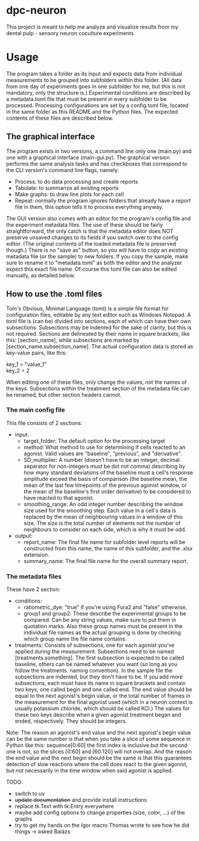 # dpc-neuron

This project is meant to help me analyze and visualize results from my dental pulp - sensory neuron coculture experiments.

# Usage
The program takes a folder as its input and expects data from individual measurements to be grouped into subfolders within this folder. (All data from one day of experiments goes in one subfolder for me, but this is not mandatory, only the structure is.) Experimental conditions are described by a metadata.toml file that must be present in every subfolder to be processed. Processing configurations are set by a config.toml file, located in the same folder as this README and the Python files. The expected contents of these files are described below.

## The graphical interface
The program exists in two versions, a command line only one (main.py) and one with a graphical interface (main-gui.py). The graphical version performs the same analysis tasks and has checkboxes that correspond to the CLI version's command line flags, namely:
- Process: to do data processing and create reports
- Tabulate: to summarize all existing reports
- Make graphs: to draw line plots for each cell
- Repeat: normally the program ignores folders that already have a report file in them, this option tells it to process everything anyway.

The GUI version also comes with an editor for the program's config file and the experiment metadata files. The use of these should be fairly straightforward, the only catch is that the metadata editor does NOT preserve unsaved changes to its fields if you switch over to the config editor. (The original contents of the loaded metadata file is preserved though.) There is no "save as" button, so you will have to copy an existing metadata file (or the sample) to new folders. If you copy the sample, make sure to rename it to "metadata.toml" as both the editor and the analyzer expect this exact file name. Of course this toml file can also be edited manually, as detailed below.

## How to use the .toml files
Tom's Obvious, Minimal Language (toml) is a simple file format for configuration files, editable by any text editor such as Windows Notepad. A toml file is (can be) divided into sections, each of which can have their own subsections. Subsections may be indented for the sake of clarity, but this is not required. Sections are delineated by their name in square brackets, like this: [section_name], while subsections are marked by [section_name.subsection_name]. The actual configuration data is stored as key-value pairs, like this:

key_1 = "value_1"  
key_2 = 2

When editing one of these files, only change the values, not the names of the keys. Subsections within the treatment section of the metadata file can be renamed, but other section headers cannot.

### The main config file
This file consists of 2 sections:
- input:
    - target_folder: The default option for the processing target
    - method: What method to use for determining if cells reacted to an agonist. Valid values are "baseline", "previous", and "derivative".
    - SD_multiplier: A number (doesn't have to be an integer, decimal separator for non-integers must be dot not comma) describing by how many standard deviations of the baseline must a cell's response amplitude exceed the basis of comparison (the baseline mean, the mean of the last few timepoints of the previous agonist window, or the mean of the baseline's first order derivative) to be considered to have reacted to that agonist.
    - smoothing_range: An odd integer number describing the window size used for the smoothing step. Each value in a cell's data is replaced by the mean of neighbouring values in a window of this size. The size is the total number of elements not the number of neighbours to consider on each side, which is why it must be odd.
- output:
    - report_name: The final file name for subfolder level reports will be constructed from this name, the name of this subfolder, and the .xlsx extension.
    - summary_name: The final file name for the overall summary report.

### The metadata files
These have 2 section:
- conditions:
    - ratiometric_dye: "true" if you're using Fura2 and "false" otherwise.
    - group1 and group2: These describe the experimental groups to be compared. Can be any string values, make sure to put them in quotation marks. Also these group names must be present in the individual file names as the actual grouping is done by checking which group name the file name contains.
- treatments: Consists of subsections, one for each agonist you've applied during the measurement. Subsections need to be named [treatments.something]. The first subsection is expected to be called baseline, others can be named whatever you want (so long as you follow the treatments. naming convention). In the sample file the subsections are indented, but they don't have to be. If you add more subsections, each must have its name in square brackets and contain two keys, one called begin and one called end. The end value should be equal to the next agonist's begin value, or the total number of frames in the measurement for the final agonist used (which in a neuron context is usually potassium chloride, which should be called KCl.) The values for these two keys describe when a given agonist treatment began and ended, respectively. They should be integers.

Note: The reason an agonist's end value and the next agonist's begin value can be the same number is that when you take a slice of some sequence in Python like this: sequence[0:60] the first index is inclusive but the second one is not, so the slices [0:60] and [60:120] will not overlap. And the reason the end value and the next begin should be the same is that this guarantees detection of slow reactions where the cell does react to the given agonist, but not necessarily in the time window when said agonist is applied.

TODO:
- switch to uv
- ~~update documentation~~ and provide install instructions
- replace tk.Text with tk.Entry everywhere
- maybe add config options to change properties (size, color, ...) of the graphs
- try to get my hands on the Igor macro Thomas wrote to see how he did things -> asked Balázs
